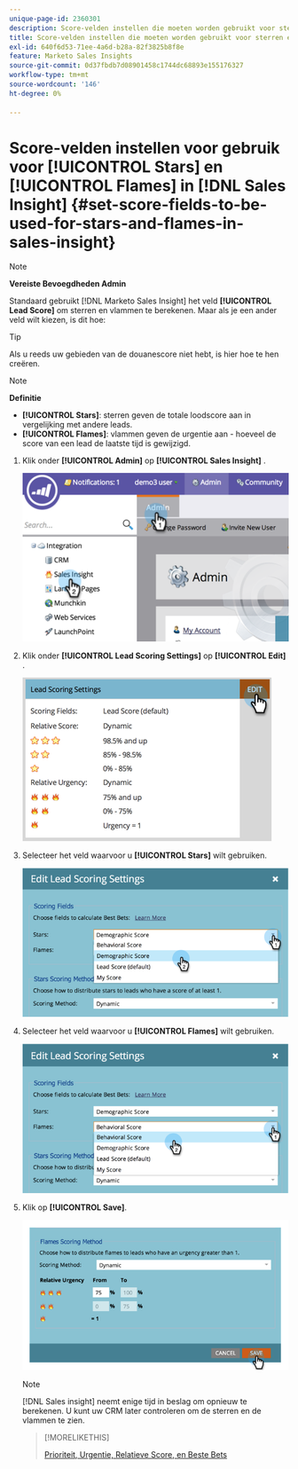 ```yaml
---
unique-page-id: 2360301
description: Score-velden instellen die moeten worden gebruikt voor sterren en vlammen in Insight - Marketo-documenten - Productdocumentatie
title: Score-velden instellen die moeten worden gebruikt voor sterren en vlammen in Sales Insight
exl-id: 640f6d53-71ee-4a6d-b28a-82f3825b8f8e
feature: Marketo Sales Insights
source-git-commit: 0d37fbdb7d08901458c1744dc68893e155176327
workflow-type: tm+mt
source-wordcount: '146'
ht-degree: 0%

---
```


# Score-velden instellen voor gebruik voor [!UICONTROL Stars] en [!UICONTROL Flames] in [!DNL Sales Insight] {#set-score-fields-to-be-used-for-stars-and-flames-in-sales-insight}

>[!NOTE]
>
>**Vereiste Bevoegdheden Admin**

Standaard gebruikt [!DNL Marketo Sales Insight] het veld **[!UICONTROL Lead Score]** om sterren en vlammen te berekenen. Maar als je een ander veld wilt kiezen, is dit hoe:

>[!TIP]
>
>Als u reeds uw gebieden van de douanescore niet hebt, is hier hoe te [ ](/help/marketo/product-docs/administration/field-management/create-a-custom-field-in-marketo.md) hen creëren.

>[!NOTE]
>
>**Definitie**
>
>* **[!UICONTROL Stars]**: sterren geven de totale loodscore aan in vergelijking met andere leads.
>* **[!UICONTROL Flames]**: vlammen geven de urgentie aan - hoeveel de score van een lead de laatste tijd is gewijzigd.
>

1. Klik onder **[!UICONTROL Admin]** op **[!UICONTROL Sales Insight]** .

   ![](assets/image2014-9-16-13-3a27-3a19.png)

1. Klik onder **[!UICONTROL Lead Scoring Settings]** op **[!UICONTROL Edit]** .

   ![](assets/image2014-9-16-13-3a27-3a33.png)

1. Selecteer het veld waarvoor u **[!UICONTROL Stars]** wilt gebruiken.

   ![](assets/image2014-9-16-13-3a27-3a45.png)

1. Selecteer het veld waarvoor u **[!UICONTROL Flames]** wilt gebruiken.

   ![](assets/image2014-9-16-13-3a28-3a1.png)

1. Klik op **[!UICONTROL Save]**.

   ![](assets/image2014-9-16-13-3a28-3a18.png)

   >[!NOTE]
   >
   >[!DNL Sales insight] neemt enige tijd in beslag om opnieuw te berekenen. U kunt uw CRM later controleren om de sterren en de vlammen te zien.

   >[!MORELIKETHIS]
   >
   >[ Prioriteit, Urgentie, Relatieve Score, en Beste Bets ](/help/marketo/product-docs/marketo-sales-insight/msi-for-salesforce/features/stars-and-flames/priority-urgency-relative-score-and-best-bets.md)
